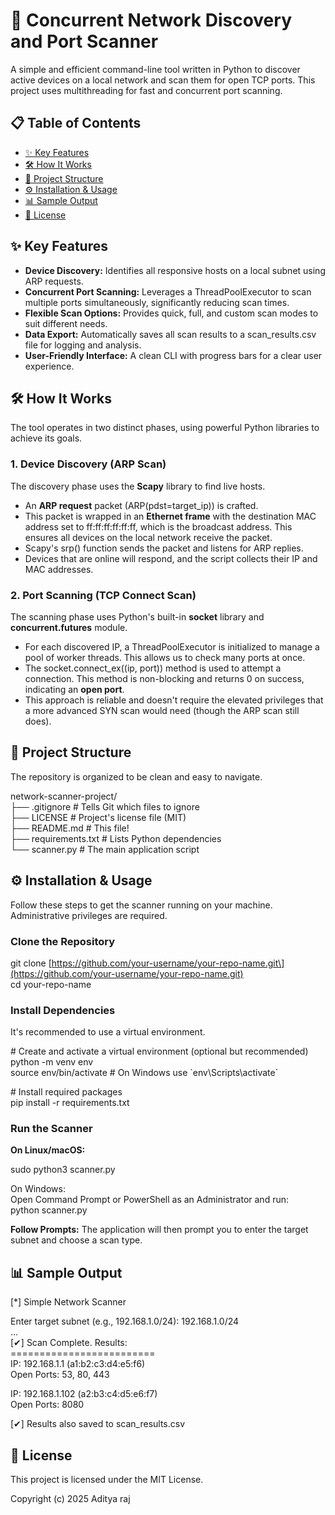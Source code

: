# **📡 Concurrent Network Discovery and Port Scanner**

A simple and efficient command-line tool written in Python to discover active devices on a local network and scan them for open TCP ports. This project uses multithreading for fast and concurrent port scanning.

## **📋 Table of Contents**

* [✨ Key Features](https://www.google.com/search?q=%23-key-features)  
* [🛠️ How It Works](https://www.google.com/search?q=%23%EF%B8%8F-how-it-works)  
* [📁 Project Structure](https://www.google.com/search?q=%23-project-structure)  
* [⚙️ Installation & Usage](https://www.google.com/search?q=%23%EF%B8%8F-installation--usage)  
* [📊 Sample Output](https://www.google.com/search?q=%23-sample-output)  
* [📄 License](https://www.google.com/search?q=%23-license)

## **✨ Key Features**

* **Device Discovery:** Identifies all responsive hosts on a local subnet using ARP requests.  
* **Concurrent Port Scanning:** Leverages a ThreadPoolExecutor to scan multiple ports simultaneously, significantly reducing scan times.  
* **Flexible Scan Options:** Provides quick, full, and custom scan modes to suit different needs.  
* **Data Export:** Automatically saves all scan results to a scan\_results.csv file for logging and analysis.  
* **User-Friendly Interface:** A clean CLI with progress bars for a clear user experience.

## **🛠️ How It Works**

The tool operates in two distinct phases, using powerful Python libraries to achieve its goals.

### **1\. Device Discovery (ARP Scan)**

The discovery phase uses the **Scapy** library to find live hosts.

* An **ARP request** packet (ARP(pdst=target\_ip)) is crafted.  
* This packet is wrapped in an **Ethernet frame** with the destination MAC address set to ff:ff:ff:ff:ff:ff, which is the broadcast address. This ensures all devices on the local network receive the packet.  
* Scapy's srp() function sends the packet and listens for ARP replies.  
* Devices that are online will respond, and the script collects their IP and MAC addresses.

### **2\. Port Scanning (TCP Connect Scan)**

The scanning phase uses Python's built-in **socket** library and **concurrent.futures** module.

* For each discovered IP, a ThreadPoolExecutor is initialized to manage a pool of worker threads. This allows us to check many ports at once.  
* The socket.connect\_ex((ip, port)) method is used to attempt a connection. This method is non-blocking and returns 0 on success, indicating an **open port**.  
* This approach is reliable and doesn't require the elevated privileges that a more advanced SYN scan would need (though the ARP scan still does).

## **📁 Project Structure**

The repository is organized to be clean and easy to navigate.

network-scanner-project/  
├── .gitignore          \# Tells Git which files to ignore  
├── LICENSE             \# Project's license file (MIT)  
├── README.md           \# This file\!  
├── requirements.txt    \# Lists Python dependencies  
└── scanner.py          \# The main application script

## **⚙️ Installation & Usage**

Follow these steps to get the scanner running on your machine. Administrative privileges are required.

### **Clone the Repository**

git clone \[https://github.com/your-username/your-repo-name.git\](https://github.com/your-username/your-repo-name.git)  
cd your-repo-name

### **Install Dependencies**

It's recommended to use a virtual environment.

\# Create and activate a virtual environment (optional but recommended)  
python \-m venv env  
source env/bin/activate  \# On Windows use \`env\\Scripts\\activate\`

\# Install required packages  
pip install \-r requirements.txt

### **Run the Scanner**

**On Linux/macOS:**

sudo python3 scanner.py

On Windows:  
Open Command Prompt or PowerShell as an Administrator and run:  
python scanner.py

**Follow Prompts:** The application will then prompt you to enter the target subnet and choose a scan type.

## **📊 Sample Output**

\[\*\] Simple Network Scanner

Enter target subnet (e.g., 192.168.1.0/24): 192.168.1.0/24  
...  
\[✔\] Scan Complete. Results:  
\=========================  
  IP: 192.168.1.1 (a1:b2:c3:d4:e5:f6)  
  Open Ports: 53, 80, 443

  IP: 192.168.1.102 (a2:b3:c4:d5:e6:f7)  
  Open Ports: 8080

\[✔\] Results also saved to scan\_results.csv

## **📄 License**

This project is licensed under the MIT License.

Copyright (c) 2025 Aditya raj